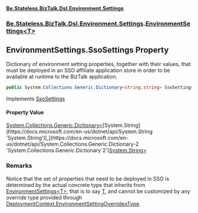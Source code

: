 #### [Be.Stateless.BizTalk.Dsl.Environment.Settings](README.md 'README')
### [Be.Stateless.BizTalk.Dsl.Environment.Settings](Be.Stateless.BizTalk.Dsl.Environment.Settings.md 'Be.Stateless.BizTalk.Dsl.Environment.Settings').[EnvironmentSettings&lt;T&gt;](EnvironmentSettings_T_.md 'Be.Stateless.BizTalk.Dsl.Environment.Settings.EnvironmentSettings<T>')

## EnvironmentSettings<T>.SsoSettings Property

Dictionary of environment setting properties, together with their values, that must be deployed in an SSO affiliate
application store in order to be available at runtime to the BizTalk application.

```csharp
public System.Collections.Generic.Dictionary<string,string> SsoSettings { get; }
```

Implements [SsoSettings](IProvideSsoSettings.SsoSettings.md 'Be.Stateless.BizTalk.Dsl.Environment.Settings.IProvideSsoSettings.SsoSettings')

#### Property Value
[System.Collections.Generic.Dictionary&lt;](https://docs.microsoft.com/en-us/dotnet/api/System.Collections.Generic.Dictionary-2 'System.Collections.Generic.Dictionary`2')[System.String](https://docs.microsoft.com/en-us/dotnet/api/System.String 'System.String')[,](https://docs.microsoft.com/en-us/dotnet/api/System.Collections.Generic.Dictionary-2 'System.Collections.Generic.Dictionary`2')[System.String](https://docs.microsoft.com/en-us/dotnet/api/System.String 'System.String')[&gt;](https://docs.microsoft.com/en-us/dotnet/api/System.Collections.Generic.Dictionary-2 'System.Collections.Generic.Dictionary`2')

### Remarks
Notice that the set of properties that need to be deployed in SSO is determined by the actual concrete type that
inherits from [EnvironmentSettings&lt;T&gt;](EnvironmentSettings_T_.md 'Be.Stateless.BizTalk.Dsl.Environment.Settings.EnvironmentSettings<T>'), that is to say [T](EnvironmentSettings_T_.md#Be.Stateless.BizTalk.Dsl.Environment.Settings.EnvironmentSettings_T_.T 'Be.Stateless.BizTalk.Dsl.Environment.Settings.EnvironmentSettings<T>.T'), and cannot be customized
by any override type provided through [DeploymentContext.EnvironmentSettingOverridesType](DeploymentContext.EnvironmentSettingOverridesType.md 'Be.Stateless.BizTalk.Install.DeploymentContext.EnvironmentSettingOverridesType').